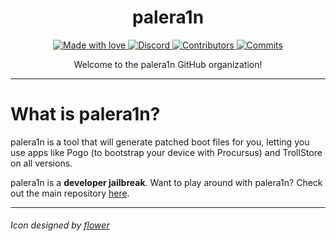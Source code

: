 <h1 align="center">palera1n</h1>

<p align="center">
  <a href="#">
    <img src="https://img.shields.io/badge/made%20with-love-E760A4.svg" alt="Made with love">
  </a>
  <a href="https://dsc.gg/permasigner" target="_blank">
    <img src="https://img.shields.io/discord/1028398973452570725?label=discord" alt="Discord">
  </a>
  <a href="https://github.com/palera1n/palera1n/graphs/contributors" target="_blank">
    <img src="https://img.shields.io/github/contributors/palera1n/palera1n.svg" alt="Contributors">
  </a>
  <a href="https://github.com/verygenericname/SSHRD_Script/commits/main" target="_blank">
    <img src="https://img.shields.io/github/commit-activity/w/palera1n/palera1n.svg" alt="Commits">
  </a>
</p>

<p align="center">
Welcome to the palera1n GitHub organization!
</p>

---

# What is palera1n?

palera1n is a tool that will generate patched boot files for you, letting you use apps like Pogo (to bootstrap your device with Procursus) and TrollStore on all versions. 

palera1n is a **developer jailbreak**. Want to play around with palera1n? Check out the main repository [here](https://github.com/palera1n/palera1n).

---

###### Icon designed by [flower](https://twitter.com/flowerible) 
